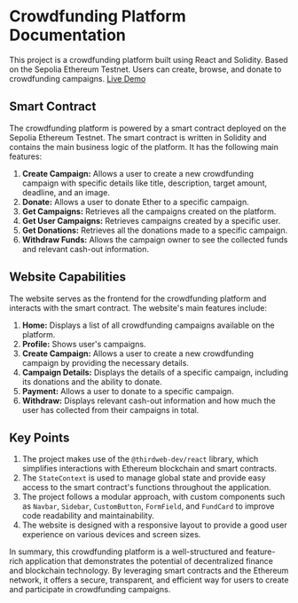 # Crowdfunding Platform Documentation

This project is a crowdfunding platform built using React and Solidity. Based on the Sepolia Ethereum Testnet. Users can create, browse, and donate to crowdfunding campaigns.
[Live Demo](https://crowdfunding-web3-seven.vercel.app)

## Smart Contract

The crowdfunding platform is powered by a smart contract deployed on the Sepolia Ethereum Testnet. The smart contract is written in Solidity and contains the main business logic of the platform. It has the following main features:

1. **Create Campaign:** Allows a user to create a new crowdfunding campaign with specific details like title, description, target amount, deadline, and an image.
2. **Donate:** Allows a user to donate Ether to a specific campaign.
3. **Get Campaigns:** Retrieves all the campaigns created on the platform.
4. **Get User Campaigns:** Retrieves campaigns created by a specific user.
5. **Get Donations:** Retrieves all the donations made to a specific campaign.
6. **Withdraw Funds:** Allows the campaign owner to see the collected funds and relevant cash-out information.

## Website Capabilities

The website serves as the frontend for the crowdfunding platform and interacts with the smart contract. The website's main features include:

1. **Home:** Displays a list of all crowdfunding campaigns available on the platform.
2. **Profile:** Shows user's campaigns.
3. **Create Campaign:** Allows a user to create a new crowdfunding campaign by providing the necessary details.
4. **Campaign Details:** Displays the details of a specific campaign, including its donations and the ability to donate.
5. **Payment:** Allows a user to donate to a specific campaign.
6. **Withdraw:** Displays relevant cash-out information and how much the user has collected from their campaigns in total.

## Key Points

1. The project makes use of the `@thirdweb-dev/react` library, which simplifies interactions with Ethereum blockchain and smart contracts.
2. The `StateContext` is used to manage global state and provide easy access to the smart contract's functions throughout the application.
3. The project follows a modular approach, with custom components such as `Navbar`, `Sidebar`, `CustomButton`, `FormField`, and `FundCard` to improve code readability and maintainability.
4. The website is designed with a responsive layout to provide a good user experience on various devices and screen sizes.

In summary, this crowdfunding platform is a well-structured and feature-rich application that demonstrates the potential of decentralized finance and blockchain technology. By leveraging smart contracts and the Ethereum network, it offers a secure, transparent, and efficient way for users to create and participate in crowdfunding campaigns.
